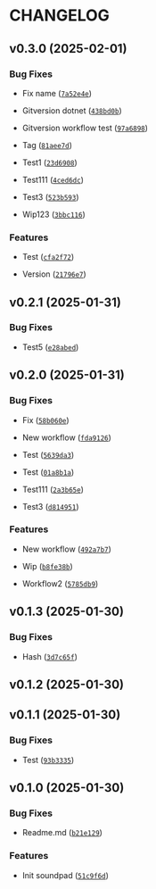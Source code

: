 # CHANGELOG


## v0.3.0 (2025-02-01)

### Bug Fixes

- Fix name
  ([`7a52e4e`](https://github.com/yggdrion/soundpadrc/commit/7a52e4e72d0886ef1ec7ecdf38f0d791d694bfcb))

- Gitversion dotnet
  ([`438bd0b`](https://github.com/yggdrion/soundpadrc/commit/438bd0bf67fd87072994b5dc3c1c90fd64c0059d))

- Gitversion workflow test
  ([`97a6898`](https://github.com/yggdrion/soundpadrc/commit/97a68981286ee7d2c5567bea5fc8420ccdb8ace5))

- Tag
  ([`81aee7d`](https://github.com/yggdrion/soundpadrc/commit/81aee7d85dc0fcab74c8ecfd5b41c28395c02126))

- Test1
  ([`23d6908`](https://github.com/yggdrion/soundpadrc/commit/23d6908df400cd4d6bcc806139b37208b67651ab))

- Test111
  ([`4ced6dc`](https://github.com/yggdrion/soundpadrc/commit/4ced6dc4ad11fd035ee0ef02c68366c1f2930cfd))

- Test3
  ([`523b593`](https://github.com/yggdrion/soundpadrc/commit/523b5930bea546b88c822b8ccf53961559282673))

- Wip123
  ([`3bbc116`](https://github.com/yggdrion/soundpadrc/commit/3bbc11618bd8de7ff7674909b4b230b070b073dd))

### Features

- Test
  ([`cfa2f72`](https://github.com/yggdrion/soundpadrc/commit/cfa2f72bf8f825240e41964a4ad6e4705a11f141))

- Version
  ([`21796e7`](https://github.com/yggdrion/soundpadrc/commit/21796e79b11b9569ea7129115e58035321c72026))


## v0.2.1 (2025-01-31)

### Bug Fixes

- Test5
  ([`e28abed`](https://github.com/yggdrion/soundpadrc/commit/e28abed25f04a1432d470cd35e50dad42ad97221))


## v0.2.0 (2025-01-31)

### Bug Fixes

- Fix
  ([`58b060e`](https://github.com/yggdrion/soundpadrc/commit/58b060e56ce2a4ec2f28c1491fe35bf2495b3cba))

- New workflow
  ([`fda9126`](https://github.com/yggdrion/soundpadrc/commit/fda91264846170e4b82c48ddd05409cb00bc1b8b))

- Test
  ([`5639da3`](https://github.com/yggdrion/soundpadrc/commit/5639da37cf135ae875713d172cb4241e89b56e65))

- Test
  ([`01a8b1a`](https://github.com/yggdrion/soundpadrc/commit/01a8b1acbecdbf7cf75448da361df932937b9492))

- Test111
  ([`2a3b65e`](https://github.com/yggdrion/soundpadrc/commit/2a3b65e6bb4c5479adc7f5ef39698652b44f1b0b))

- Test3
  ([`d814951`](https://github.com/yggdrion/soundpadrc/commit/d814951287bfa8521f923350c6effcc54387fd10))

### Features

- New workflow
  ([`492a7b7`](https://github.com/yggdrion/soundpadrc/commit/492a7b7191205e1bb7d6975f76eff0fd4c80ccef))

- Wip
  ([`b8fe38b`](https://github.com/yggdrion/soundpadrc/commit/b8fe38baa8204b0bd300c90118c26549bc60c09d))

- Workflow2
  ([`5785db9`](https://github.com/yggdrion/soundpadrc/commit/5785db99afbb1f6776d097a087d6d65a78fef55e))


## v0.1.3 (2025-01-30)

### Bug Fixes

- Hash
  ([`3d7c65f`](https://github.com/yggdrion/soundpadrc/commit/3d7c65fc8e0f30bfc9b68b61cac81bd7662eb700))


## v0.1.2 (2025-01-30)


## v0.1.1 (2025-01-30)

### Bug Fixes

- Test
  ([`93b3335`](https://github.com/yggdrion/soundpadrc/commit/93b333518eb4b656ad5062f8cce56fe2d3f22ad1))


## v0.1.0 (2025-01-30)

### Bug Fixes

- Readme.md
  ([`b21e129`](https://github.com/yggdrion/soundpadrc/commit/b21e1296b4c37b69ead1f390e444a8f21ceace96))

### Features

- Init soundpad
  ([`51c9f6d`](https://github.com/yggdrion/soundpadrc/commit/51c9f6de6a03957a4d4cc1f5075480c70ae1c54a))
